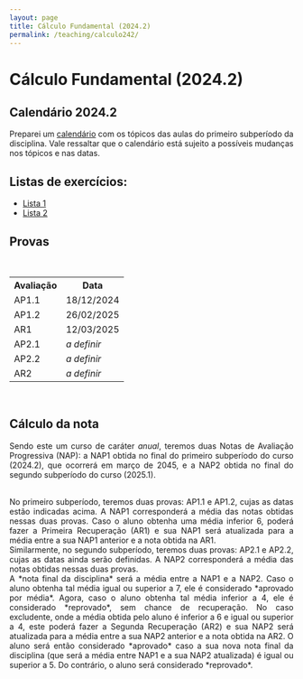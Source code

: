 ```yaml
---
layout: page
title: Cálculo Fundamental (2024.2)
permalink: /teaching/calculo242/
---
```

<style>
body {text-align: justify}
</style>


# Cálculo Fundamental (2024.2)

## Calendário 2024.2
Preparei um [calendário]({{site.baseurl}}/teaching/calculo242/agenda-calculo-fundamental.pdf) com os tópicos das aulas do primeiro subperíodo da disciplina. Vale ressaltar que o calendário está sujeito a possíveis mudanças nos tópicos e nas datas.

## Listas de exercícios:
- [Lista 1]({{site.baseurl}}/teaching/calculo242/lista1.pdf)
- [Lista 2]({{site.baseurl}}/teaching/calculo242/lista2.pdf)

## Provas
<br>
<table id="provas" class="center">
  <tr>
    <th>Avaliação</th>
    <th>Data</th> 
  </tr>
  <tr>
    <td>AP1.1</td>
    <td>18/12/2024</td>
  </tr>
  <tr>
    <td>AP1.2</td>
    <td>26/02/2025</td>
  </tr>
  <tr>
    <td>AR1</td>
    <td>12/03/2025</td>
  </tr>
  <tr>
    <td>AP2.1</td>
    <td><i>a definir</i></td>
  </tr>
  <tr>
    <td>AP2.2</td>
    <td><i>a definir</i></td>
  </tr>
  <tr>
    <td>AR2</td>
    <td><i>a definir</i></td>
  </tr>
</table>

<br>

## Cálculo da nota

Sendo este um curso de caráter *anual*, teremos duas Notas de Avaliação Progressiva (NAP): a NAP1 obtida no final do primeiro subperíodo do curso (2024.2), que ocorrerá em março de 2045, e a NAP2 obtida no final do segundo subperíodo do curso (2025.1).

<br>
No primeiro subperíodo, teremos duas provas: AP1.1 e AP1.2, cujas as datas estão indicadas acima. A NAP1 corresponderá a média das notas obtidas nessas duas provas. Caso o aluno obtenha uma média inferior 6, poderá fazer a Primeira Recuperação (AR1) e sua NAP1 será atualizada para a média entre a sua NAP1 anterior e a nota obtida na AR1.

<br>
Similarmente, no segundo subperíodo, teremos duas provas: AP2.1 e AP2.2, cujas as datas ainda serão definidas. A NAP2 corresponderá a média das notas obtidas nessas duas provas. 

<br>
A *nota final da disciplina* será a média entre a NAP1 e a NAP2. Caso o aluno obtenha tal média igual ou superior a 7, ele é considerado *aprovado por média*. Agora, caso o aluno obtenha tal média inferior a 4, ele é considerado *reprovado*, sem chance de recuperação. No caso excludente, onde a média obtida pelo aluno é inferior a 6 e igual ou superior a 4, este poderá fazer a Segunda Recuperação (AR2) e sua NAP2 será atualizada para a média entre a sua NAP2 anterior e a nota obtida na AR2. O aluno será então considerado *aprovado* caso a sua nova nota final da disciplina (que será a média entre NAP1 e a sua NAP2 atualizada) é igual ou superior a 5. Do contrário, o aluno será considerado *reprovado*.


